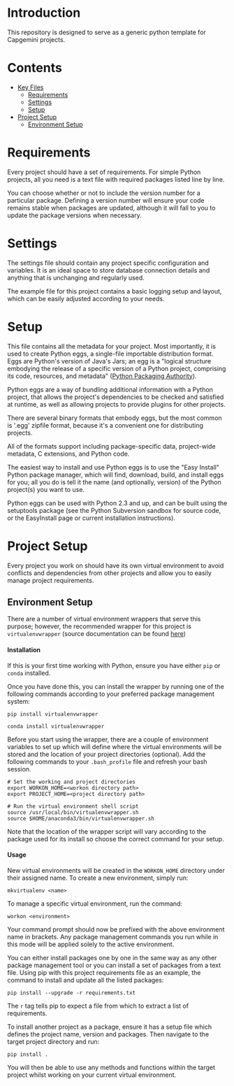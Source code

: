 # Introduction

This repository is designed to serve as a generic python template for Capgemini projects.

# Contents

- [Key Files](#key-files)
    - [Requirements](#requirements)
    - [Settings](#settings)
    - [Setup](#setup)
- [Project Setup](#project-setup)
    - [Environment Setup](#environment-setup)


# Requirements

Every project should have a set of requirements. For simple Python projects, all you
need is a text file with required packages listed line by line.

You can choose whether or not to include the version number for a particular package.
Defining a version number will ensure your code remains stable when packages are updated,
although it will fall to you to update the package versions when necessary.


# Settings

The settings file should contain any project specific configuration and variables.
It is an ideal space to store database connection details and anything that is
unchanging and regularly used.

The example file for this project contains a basic logging setup and layout, which can
be easily adjusted according to your needs.


# Setup

This file contains all the metadata for your project. Most importantly, it is used to
create Python eggs, a single-file importable distribution format. Eggs are Python's
version of Java's Jars; an egg is a "logical structure embodying the release of a
specific version of a Python project, comprising its code, resources,
and metadata" ([Python Packaging Authority](https://github.com/pypa/setuptools/blob/master/docs/formats.txt)).

Python eggs are a way of bundling additional information with a Python project,
that allows the project's dependencies to be checked and satisfied at runtime,
as well as allowing projects to provide plugins for other projects.

There are several binary formats that embody eggs, but the most common is '.egg' zipfile
format, because it's a convenient one for distributing projects.

All of the formats support including package-specific data, project-wide metadata,
C extensions, and Python code.

The easiest way to install and use Python eggs is to use the "Easy Install" Python
package manager, which will find, download, build, and install eggs for you;
all you do is tell it the name (and optionally, version) of the Python project(s)
you want to use.

Python eggs can be used with Python 2.3 and up, and can be built using the setuptools
package (see the Python Subversion sandbox for source code, or the EasyInstall page 
or current installation instructions).


# Project Setup

Every project you work on should have its own virtual environment to avoid conflicts and
dependencies from other projects and allow you to easily manage project requirements.

## Environment Setup

There are a number of virtual environment wrappers that serve this purpose; however,
the recommended wrapper for this project is `virtualenvwrapper` (source documentation
can be found [here](http://virtualenvwrapper.readthedocs.io/en/latest/index.html))

#### Installation

If this is your first time working with Python, ensure you have either `pip` or `conda`
installed.

Once you have done this, you can install the wrapper by running one of the following
commands according to your preferred package management system:

`pip install virtualenvwrapper`  

`conda install virtualenvwrapper`

Before you start using the wrapper, there are a couple of environment variables to set up
which will define where the virtual environments will be stored and the location of your
project directories (optional). Add the following commands to your `.bash_profile` file
and refresh your bash session.

```{bash}
# Set the working and project directories
export WORKON_HOME=<workon directory path>
export PROJECT_HOME=<project directory path>

# Run the virtual environment shell script
source /usr/local/bin/virtualenvwrapper.sh
source $HOME/anaconda3/bin/virtualenvwrapper.sh
```

Note that the location of the wrapper script will vary according to the package used for
its install so choose the correct command for your setup.

#### Usage

New virtual environments will be created in the `WORKON_HOME` directory under their
assigned name. To create a new environment, simply run:

`mkvirtualenv <name>`

To manage a specific virtual environment, run the command:

`workon <environment>`

Your command prompt should now be prefixed with the above environment name in brackets.
Any package management commands you run while in this mode will be applied solely to the
active environment.

You can either install packages one by one in the same way as any other package management
tool or you can install a set of packages from a text file. Using pip with this project
requirements file as an example, the command to install and update all the listed
packages:

`pip install --upgrade -r requirements.txt`

The `r` tag tells pip to expect a file from which to extract a list of requirements.

To install another project as a package, ensure it has a setup file which defines the
project name, version and packages. Then navigate to the target project directory and run:

`pip install .`

You will then be able to use any methods and functions within the target project whilst
working on your current virtual environment.
